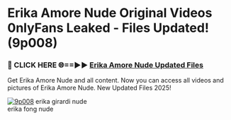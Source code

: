 # Erika Amore Nude Original Videos 0nlyFans Leaked - Files Updated! (9p008)

<h3>🔴 CLICK HERE 🌐==►► <a href="https://tinyurl.com/4mcuefdz" rel="nofollow">Erika Amore Nude Updated Files</a></h3>

Get Erika Amore Nude and all content. Now you can access all videos and pictures of Erika Amore Nude. New Updated Files 2025!

[![9p008](https://i.imgur.com/StAQSOY.gif)](https://tinyurl.com/4mcuefdz)
erika girardi nude<br>
erika fong nude